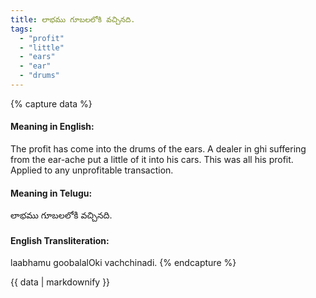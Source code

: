 ```yaml
---
title: లాభము గూబలలోకి వచ్చినది.
tags:
  - "profit"
  - "little"
  - "ears"
  - "ear"
  - "drums"
---
```


{% capture data %}
#### Meaning in English:
The profit has come into the drums of the ears.
A dealer in ghi suffering from the ear-ache put a little of it into his cars. This was all his profit.
Applied to any unprofitable transaction.

#### Meaning in Telugu:
లాభము గూబలలోకి వచ్చినది.

#### English Transliteration:
laabhamu goobalalOki vachchinadi.
{% endcapture %}

{{ data | markdownify }}

